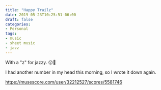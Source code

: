 ```yaml
---
title: "Happy Trailz"
date: 2019-05-23T10:25:51-06:00
draft: false
categories:
- Personal
tags:
- music
- sheet music
- jazz
---
```


With a "z" for jazzy. :kissing::saxophone:

I had another number in my head this morning, so I wrote it down again.

https://musescore.com/user/32212527/scores/5581746 